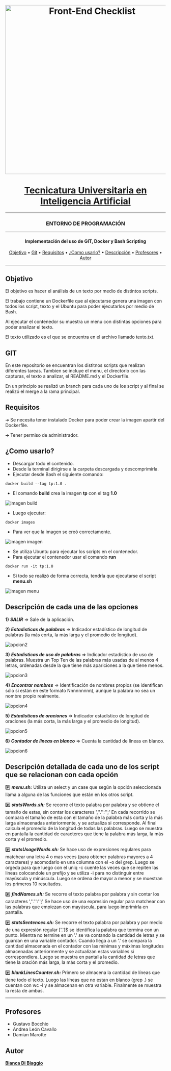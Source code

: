<h1 align="center">
<br>
  <a href="https://web.fceia.unr.edu.ar/es/">
    <img src="https://jornadasaie.org.ar/wp-content/uploads/2020/09/FCEIA-logo.png" alt="Front-End Checklist" width="530">
  </a>
  <br>
    <br>
    <a href="https://web.fceia.unr.edu.ar/es/carreras/carreras-de-pregrado/2165-tecnicatura-universitaria-en-inteligencia-artificial.html">Tecnicatura Universitaria en Inteligencia Artificial</a>
  <br>
</h1>

---
<h3 align="center">ENTORNO DE PROGRAMACIÓN</h3>

---

<h4 align="center">Implementación del uso de GIT, Docker y Bash Scripting</h4>

<p align="center">
  <a href="#objetivo">Objetivo</a> • <a href="#git">Git</a> • <a href="#requisitos">Requisitos</a> • <a href="#como-usarlo">¿Como usarlo?</a> • <a href="#descripción-de-cada-una-de-las-opciones">Descripción</a> • <a href="#profesores">Profesores</a> • <a href="#autor">Autor</a> 
</p>

---

## Objetivo

El objetivo es hacer el análisis de un texto por medio de distintos scripts.

El trabajo contiene un Dockerfile que al ejecutarse genera una imagen con todos los script, texto y el Ubuntu para poder ejecutarlos por medio de Bash. 

Al ejecutar el contenedor su muestra un menu con distintas opciones para poder analizar el texto.

El texto utilizado es el que se encuentra en el archivo llamado texto.txt.

## GIT

En este repositorio se encuentran los distitnos scripts que realizan diferentes tareas. Tambien se incluye el menu, el directorio con las capturas, el texto a analizar, el README.md y el Dockerfile.

En un principio se realizó un branch para cada uno de los script y al final se realizó el merge a la rama principal.

## Requisitos

➔ Se necesita tener instalado Docker para poder crear la imagen apartir del Dockerfile.

➔ Tener permiso de administrador.

## ¿Como usarlo?

* Descargar todo el contenido.
* Desde la terminal dirigirse a la carpeta descargada y descomprimirla.
* Ejecutar desde Bash el siguiente comando:

```
docker build --tag tp:1.0 .
``` 
* El comando **build** crea la imagen **tp** con el tag **1.0**

![imagen build][build_img]

* Luego ejecutar:

```
docker images
``` 
* Para ver que la imagen se creó correctamente.

![imagen imagen][img_img]

* Se utiliza Ubuntu para ejecutar los scripts en el contenedor.
* Para ejecutar el contenedor usar el comando **run**

```
docker run -it tp:1.0
``` 
* Si todo se realizó de forma correcta, tendría que ejecutarse el script **menu.sh**

![imagen menu][menu_img]

## Descripción de cada una de las opciones

  **1)** ***SALIR*** => Sale de la aplicación.

  **2)** ***Estadisticas de palabras*** => Indicador estadístico de longitud de palabras (la más corta, la más larga y el promedio de longitud).

  ![opcion2][opcion2_img]

  **3)** ***Estadisticas de uso de palabras*** => Indicador estadístico de uso de palabras. Muestra un Top Ten de las palabras más usadas de al menos 4 letras, ordenadas desde la que tiene más apariciones a la que tiene menos.

  ![opcion3][opcion3_img]

  **4)** ***Encontrar nombres*** => Identificación de nombres propios (se identifican sólo si están en este formato Nnnnnnnnn), aunque la palabra no sea un nombre propio realmente.

  ![opcion4][opcion4_img]

  **5)** ***Estadísticas de oraciones*** => Indicador estadístico de longitud de oraciones (la más corta, la más larga y el promedio de longitud).

  ![opcion5][opcion5_img]

  **6)** ***Contador de líneas en blanco*** => Cuenta la cantidad de líneas en blanco.

  ![opcion6][opcion6_img]

## Descripción detallada de cada uno de los script que se relacionan con cada opción


 #️⃣ ***menu.sh:*** Utiliza un select y un case que según la opción seleccionada llama a alguna de las funciones que están en los otros script.

 #️⃣ ***statsWords.sh:*** Se recorre el texto palabra por palabra y se obtiene el tamaño de estas, sin contar los caracteres ',''.'':'';' En cada recorrido se compara el tamaño de esta con el tamaño de la palabra más corta y la más larga almacenadas anteriormente, y se actualiza si corresponde. Al final calcula el promedio de la longitud de todas las palabras. Luego se muestra en pantalla la cantidad de caracteres que tiene la palabra más larga, la más corta y el promedio.  

 #️⃣ ***statsUsageWords.sh:*** Se hace uso de expresiones regulares para matchear una letra 4 o mas veces (para obtener palabras mayores a 4 caracteres) y acomodarlo en una columna con el -o del grep. Luego se orgeda para que luego con el uniq -c cuente las veces que se repiten las lineas colocandole un prefijo y se utiliza -i para no distinguir entre mayúscula y minúscula. Luego se ordena de mayor a menor y se muestran los primeros 10 resultados.

 #️⃣ ***findNames.sh:*** Se recorre el texto palabra por palabra y sin contar los caracteres ',''.'':'';' Se hace uso de una expresión regular para matchear con las palabras que empiezan con mayúscula, para luego imprimirla en pantalla.

 #️⃣ ***statsSentences.sh:***  Se recorre el texto palabra por palabra y por medio de una expresión regular ['.']$ se identifica la palabra que termina con un punto. Mientra no termine en un '.' se va contando la cantidad de letras y se guardan en una variable contador. Cuando llega a un '.' se compara la cantidad almacenada en el contador con las mínimas y máximas longitudes almacenadas anteriormente y se actualizan estas variables si correspondiera. Luego se muestra en pantalla la cantidad de letras que tiene la oración más larga, la más corta y el promedio.  

 #️⃣ ***blankLinesCounter.sh:***  Primero se almacena la cantidad de líneas que tiene todo el texto. Luego las líneas que no estan en blanco (grep .) se cuentan con wc -l y se almacenan en otra variable. Finalmente se muestra la resta de ambas.


---


## Profesores

* Gustavo Bocchio
* Andrea León Cavallo
* Damían Marotte

## Autor

**[Bianca Di Biaggio](https://github.com/tpfinalbian)**

[menu_img]: https://github.com/yendor2/tp/blob/main/capturas/Menu.PNG
[img_img]: https://github.com/yendor2/tp/blob/main/capturas/images.PNG
[build_img]: https://github.com/yendor2/tp/blob/main/capturas/build.PNG
[opcion2_img]: https://github.com/yendor2/tp/blob/main/capturas/opcion2.PNG
[opcion3_img]: https://github.com/yendor2/tp/blob/main/capturas/opcion3.PNG
[opcion4_img]: https://github.com/yendor2/tp/blob/main/capturas/opcion4.PNG
[opcion5_img]: https://github.com/yendor2/tp/blob/main/capturas/opcion5.PNG
[opcion6_img]: https://github.com/yendor2/tp/blob/main/capturas/opcion6.PNG
